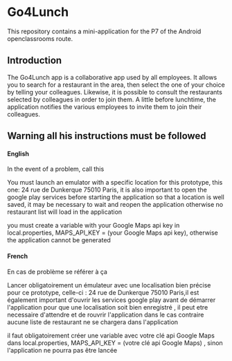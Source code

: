 # Go4Lunch

This repository contains a mini-application for the P7 of the Android openclassrooms route.

## Introduction

The Go4Lunch app is a collaborative app used by all employees.  It allows you to search for a restaurant in the area, then select the one of your choice by telling your colleagues.  Likewise, it is possible to consult the restaurants selected by colleagues in order to join them.  A little before lunchtime, the application notifies the various employees to invite them to join their colleagues.

## Warning all his instructions must be followed

#### English

In the event of a problem, call this

You must launch an emulator with a specific location for this prototype, this one: 24 rue de Dunkerque 75010 Paris, it is also important to open the google play services before starting the application so that a
location is well saved, it may be necessary to wait and reopen the application otherwise no restaurant list will load in the application

you must create a variable with your Google Maps api key in local.properties, MAPS_API_KEY = (your Google Maps api key), otherwise the application cannot be generated

#### French

En cas de problème se référer à ça

Lancer obligatoirement un émulateur avec une localisation bien précise pour ce prototype, celle-ci : 24 rue de Dunkerque 75010 Paris,il est également important d'ouvrir les services google play avant de démarrer l'application pour que une
localisation soit bien enregistré , il peut etre necessaire d'attendre et de rouvrir l'application dans le cas contraire aucune liste de restaurant ne se chargera dans l'application

il faut obligatoirement créer une variable avec votre clé api Google Maps dans local.properties, MAPS_API_KEY = (votre clé api Google Maps) , sinon l'application ne pourra pas être lancée





